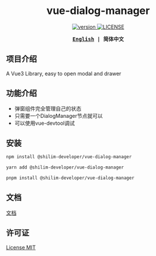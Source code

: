 <h1 align="center">vue-dialog-manager</h1>

<p align="center">
  <a href="https://github.com/shilim-developer/vue-dialog-manager/blob/master">
    <img alt="version" src="https://img.shields.io/npm/v/@shilim-developer/vue-dialog-manager"/>
  </a>
  <a href="https://github.com/shilim-developer/vue-dialog-manager/blob/master/LICENSE">
    <img alt="LICENSE" src="https://img.shields.io/github/license/shilim-developer/vue-dialog-manager"/>
  </a>
</p>

<div align="center">
<strong>
<samp>

[English](README.md) | 简体中文

</samp>
</strong>
</div>

## 项目介绍

A Vue3 Library, easy to open modal and drawer

## 功能介绍

- 弹窗组件完全管理自己的状态
- 只需要一个DialogManager节点就可以
- 可以使用vue-devtool调试

## 安装

```sh
npm install @shilim-developer/vue-dialog-manager
```
```sh
yarn add @shilim-developer/vue-dialog-manager
```
```sh
pnpm install @shilim-developer/vue-dialog-manager
```

## 文档
[文档](https://shilim-developer.github.io/vue-dialog-manager/)

## 许可证

[License MIT](./LICENSE)